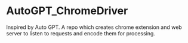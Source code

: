 # AutoGPT_ChromeDriver
Inspired by Auto GPT. A repo which creates chrome extension and web server to listen to requests and encode them for processing.
